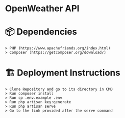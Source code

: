 # OpenWeather API

# 📦 Dependencies
	> PHP (https://www.apachefriends.org/index.html)
	> Composer (https://getcomposer.org/download/)

# 🏗️ Deployment Instructions
	> Clone Repository and go to its directory in CMD
	> Run composer install
	> Run cp .env.example .env
	> Run php artisan key:generate 
	> Run php artisan serve
	> Go to the link provided after the serve command

